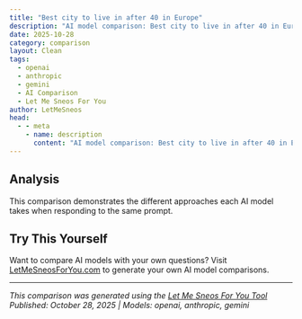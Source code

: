 ```yaml
---
title: "Best city to live in after 40 in Europe"
description: "AI model comparison: Best city to live in after 40 in Europe..."
date: 2025-10-28
category: comparison
layout: Clean
tags:
  - openai
  - anthropic
  - gemini
  - AI Comparison
  - Let Me Sneos For You
author: LetMeSneos
head:
  - - meta
    - name: description
      content: "AI model comparison: Best city to live in after 40 in Europe..."
---
```


<ChatComparison
  title="Best city to live in after 40 in Europe"
  prompt="Best city to live in after 40 in Europe"
  :responses='{
    "openai": "Choosing the best city to live in after 40 in Europe depends on various personal preferences including lifestyle, career opportunities, culture, cost of living, healthcare, climate, and social environment. Here are a few cities that are often considered great places for those over 40:\n\n1. **Lisbon, Portugal**: Known for its mild climate, vibrant culture, and affordability, Lisbon has a welcoming atmosphere for expatriates. The city offers excellent healthcare, a rich history, and beautiful surroundings. \n\n2. **Barcelona, Spain**: With its beautiful architecture, Mediterranean climate, and lively culture, Barcelona is popular among those looking for a vibrant lifestyle. The city has a rich cultural scene and numerous activities for all ages. \n\n3. **Amsterdam, Netherlands**: Amsterdam is known for its high quality of life, excellent public transport, and walkability. It has a rich history, a thriving arts scene, and a focus on wellness and sustainability.\n\n4. **Vienna, Austria**: Vienna consistently ranks high in quality of life surveys, thanks to its excellent public services, cultural offerings, and beautiful architecture. The city is also known for its music and arts.\n\n5. **Copenhagen, Denmark**: Known for its high standard of living, Copenhagen offers a healthy work-life balance, a strong social safety net, and a focus on sustainability. The city has a friendly atmosphere and a rich cultural scene.\n\n6. **Malmo, Sweden**: Close to Copenhagen, Malmo offers a more affordable living option with access to the amenities of a larger city. It has a relaxed vibe with a focus on sustainability and outdoor activities.\n\n7. **Bologna, Italy**: Known for its culinary scene and rich history, Bologna offers a vibrant lifestyle with a relatively low cost of living compared to other Italian cities. It has a strong sense of community and a lively cultural scene.\n\n8. **Edinburgh, Scotland**: With its stunning historic architecture, festivals, and natural surroundings, Edinburgh is a great place for those who enjoy a blend of city life and outdoor activities.\n\n9. **Dublin, Ireland**: Dublin has a friendly atmosphere, a booming tech industry, and a rich literary history. It\u0027s a great option for those looking for career opportunities in a vibrant urban environment.\n\n10. **Munich, Germany**: Known for its high quality of life, strong economy, and excellent public services, Munich combines a rich cultural life with modern amenities. \n\nEach of these cities offers unique advantages, and the best choice will ultimately depend on individual preferences and circumstances. It may also be beneficial to visit the cities of interest to get a feel for the environment before making a decision.",
    "anthropic": "The \u0022best\u0022 city depends on your personal priorities, but here are some top European cities that are particularly appealing for people over 40:\n\n## **Quality of Life Leaders**\n- **Zurich, Switzerland** - Excellent healthcare, safety, and infrastructure; high cost but high salaries\n- **Vienna, Austria** - Outstanding public services, culture, and livability at more moderate costs\n- **Copenhagen, Denmark** - Great work-life balance, bike-friendly, strong social services\n\n## **Cultural \u0026 Climate Balance**\n- **Barcelona, Spain** - Vibrant culture, Mediterranean climate, good healthcare, lower costs\n- **Lisbon, Portugal** - Charming, affordable, great weather, growing expat community\n- **Nice, France** - Mediterranean lifestyle, excellent healthcare system, cultural richness\n\n## **Practical Considerations**\n- **Amsterdam, Netherlands** - English-friendly, excellent infrastructure, bike culture\n- **Berlin, Germany** - Cultural hub, relatively affordable, good healthcare\n- **Prague, Czech Republic** - Beautiful, very affordable, growing international community\n\n## **Key Factors to Consider:**\n- **Healthcare quality** (crucial as you age)\n- **Cost of living** vs. your income/savings\n- **Language barriers**\n- **Climate preferences**\n- **Visa/residency requirements**\n- **Social/expat communities**\n\nWhat matters most to you - climate, culture, cost, or something else? That would help narrow down the best options for your specific situation.",
    "gemini": "Okay, this is a fantastic question, but \u0022best\u0022 is *highly* subjective and depends entirely on your priorities. Here\u0027s a breakdown of factors to consider and some top contenders, categorized by lifestyle preferences:\n\n**Factors to Consider:**\n\n*   **Cost of Living:**  Big differences exist between Western and Eastern Europe, and even within countries. Consider rent/mortgage, groceries, utilities, transportation, entertainment.\n*   **Healthcare:** Quality and accessibility vary significantly.  Research public and private options.\n*   **Language:**  Do you want to live in an English-speaking environment, or are you ready to learn a new language? (Many places are English-friendly, but integrating is easier if you speak the local language.)\n*   **Climate:**  Do you prefer mild winters, hot summers, or something in between?\n*   **Culture \u0026 Lifestyle:**  Do you want a vibrant nightlife, historical sites, outdoor activities, a thriving arts scene, or something else?\n*   **Safety \u0026 Security:**  Research crime rates and general safety.\n*   **Transportation:**  Public transport efficiency, walkability, bike-friendliness.\n*   **Proximity to Nature:** Access to parks, mountains, beaches, etc.\n*   **Job Market/Retirement:** Are you still working or retired? If working, consider the job market in your field.  If retired, consider pension and tax implications.\n*   **Social Scene:** Ease of making friends, availability of expat communities.\n*   **Bureaucracy:**  Ease of dealing with residency permits, banking, etc.\n*   **Taxation:** Understand the tax implications of living in a particular country.\n\n**Top Contenders, Categorized by Lifestyle:**\n\n**For the Relaxed Retiree (Emphasis on Affordability, Climate, and Tranquility):**\n\n*   **The Algarve, Portugal:**  Stunning beaches, golf courses, sunny weather, relatively low cost of living (compared to other Western European coastal areas), and a large expat community.  Good healthcare.\n*   **Valencia, Spain:**  Beautiful Mediterranean city with a relaxed pace of life, excellent food, a blend of historic and modern architecture, and affordable living. Great public transport.\n*   **Malta:**  English-speaking (official language), sunny climate, rich history, relatively affordable compared to other Mediterranean islands. Good healthcare.\n*   **Paphos, Cyprus:**  Another Mediterranean island option with a warm climate, historical sites, and a growing expat community.  Lower cost of living than many other European destinations.\n*   **Split, Croatia:** Stunning coastline, ancient Roman ruins, vibrant markets, and a growing tourism sector. Relatively affordable.\n\n**For the Culture Enthusiast \u0026 City Dweller (Emphasis on History, Arts, and Entertainment):**\n\n*   **Florence, Italy:**  Renaissance art and architecture, world-class museums, delicious food, and a vibrant cultural scene.  Can be expensive and touristy.\n*   **Paris, France:**  Iconic landmarks, world-renowned museums, fashion, gastronomy, and a romantic atmosphere.  Very expensive.\n*   **Rome, Italy:**  Ancient history, stunning architecture, delicious food, and a lively atmosphere.  Can be chaotic.\n*   **Vienna, Austria:**  Imperial palaces, classical music, museums, and a high quality of life. Safe and well-organized.\n*   **Amsterdam, Netherlands:**  Canals, museums, art galleries, a tolerant and multicultural atmosphere, and excellent cycling infrastructure.  Expensive.\n*   **Berlin, Germany:**  History, art, vibrant nightlife, and a relatively affordable cost of living (compared to other major European cities).  Multicultural and diverse.\n*   **Madrid, Spain:**  Art museums, tapas bars, lively nightlife, and a passionate culture.  More affordable than Barcelona.\n\n**For the Active Adventurer (Emphasis on Outdoor Activities and Natural Beauty):**\n\n*   **Innsbruck, Austria:**  Surrounded by the Alps, offering skiing, hiking, and other outdoor activities.  Beautiful scenery and a high quality of life.\n*   **Ljubljana, Slovenia:**  Green capital city with access to the Julian Alps and Lake Bled.  Hiking, biking, and other outdoor pursuits.  Affordable.\n*   **Annecy, France:**  Picturesque town on a lake surrounded by mountains, offering watersports, hiking, and skiing.  Beautiful scenery.\n*   **Bilbao, Spain:** Combines city life with access to the Basque Country\u0027s stunning coastline and mountains.\n*   **Bergen, Norway:** Surrounded by fjords and mountains, offering hiking, fishing, and other outdoor adventures.  Expensive.\n\n**For the \u0022English-Speaking\u0022 Preference (While Still Experiencing Europe):**\n\n*   **Dublin, Ireland:**  Friendly people, vibrant pub culture, historical sites, and beautiful countryside nearby.  Expensive.\n*   **Edinburgh, Scotland:**  Stunning architecture, historical sites, a vibrant arts scene, and beautiful scenery nearby.\n*   **Valletta, Malta:** As mentioned above, English is an official language.\n\n**Important Considerations Before Deciding:**\n\n*   **Visit:**  Spend time in the shortlisted cities *before* making a final decision.  Rent an apartment for a month or two to get a feel for the place.\n*   **Research Visas/Residency:**  Understand the requirements for obtaining a visa or residency permit in your chosen country.  This is crucial and can be a complex process.\n*   **Talk to Expats:**  Connect with expats who live in your target cities to get firsthand insights into their experiences. Online forums and social media groups are good resources.\n*   **Consider Your Budget:**  Be realistic about your budget and how far it will stretch in different locations.\n\n**In summary:**  The best city for you depends on your individual needs and preferences.  Do your research, visit potential locations, and talk to people who live there. Good luck with your search!\n"
  }'
  published-date="17:54"
/>

## Analysis

This comparison demonstrates the different approaches each AI model takes when responding to the same prompt.

## Try This Yourself

Want to compare AI models with your own questions? Visit [LetMeSneosForYou.com](https://letmesneosforyou.com) to generate your own AI model comparisons.

---

*This comparison was generated using the [Let Me Sneos For You Tool](https://letmesneosforyou.com)*
*Published: October 28, 2025 | Models: openai, anthropic, gemini*
